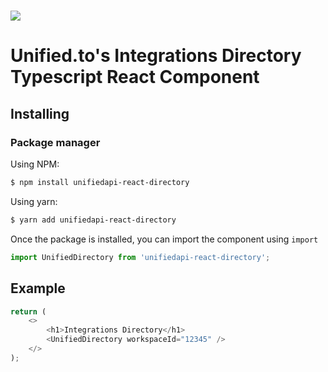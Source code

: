 <h1>
    <a href="https://unified.to"><img src="https://unified.to/images/logo.png" /></a>
</h1>

# Unified.to's Integrations Directory Typescript React Component

## Installing

### Package manager

Using NPM:

```bash
$ npm install unifiedapi-react-directory
```

Using yarn:

```bash
$ yarn add unifiedapi-react-directory
```

Once the package is installed, you can import the component using `import`

```ts
import UnifiedDirectory from 'unifiedapi-react-directory';
```

## Example

```js
return (
    <>
        <h1>Integrations Directory</h1>
        <UnifiedDirectory workspaceId="12345" />
    </>
);
```
